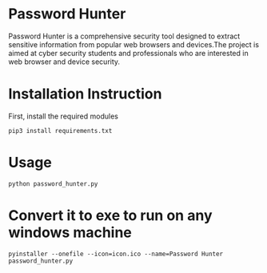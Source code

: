 # Password Hunter
Password Hunter is a comprehensive security tool designed to extract sensitive information from popular web browsers and devices.The project is aimed at cyber security students and professionals who are interested in web browser and device security.

# Installation Instruction
First, install the required modules

```
pip3 install requirements.txt
```

# Usage
```
python password_hunter.py
```

# Convert it to exe to run on any windows machine
```
pyinstaller --onefile --icon=icon.ico --name=Password Hunter password_hunter.py
```

